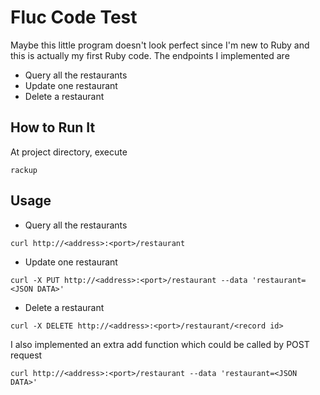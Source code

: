 Fluc Code Test
===

Maybe this little program doesn't look perfect since I'm new to Ruby and this is actually my first Ruby code. The endpoints I implemented are

* Query all the restaurants
* Update one restaurant
* Delete a restaurant

How to Run It
---
At project directory, execute

```
rackup
```

Usage
---
* Query all the restaurants   
```
curl http://<address>:<port>/restaurant
```
* Update one restaurant   
```
curl -X PUT http://<address>:<port>/restaurant --data 'restaurant=<JSON DATA>'
```
* Delete a restaurant   
```
curl -X DELETE http://<address>:<port>/restaurant/<record id>
```

I also implemented an extra add function which could be called by POST request

```
curl http://<address>:<port>/restaurant --data 'restaurant=<JSON DATA>'
```